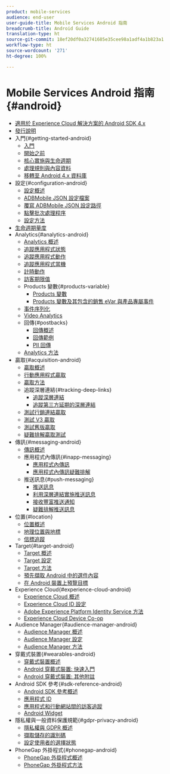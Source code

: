```yaml
---
product: mobile-services
audience: end-user
user-guide-title: Mobile Services Android 指南
breadcrumb-title: Android Guide
translation-type: ht
source-git-commit: 18ef20df0a32741685e35cee98a1adf4a1b823a1
workflow-type: ht
source-wordcount: '271'
ht-degree: 100%

---
```



# Mobile Services Android 指南{#android}

+ [適用於 Experience Cloud 解決方案的 Android SDK 4.x](overview.md)
+ [發行說明](rel-notes.md)
+ 入門{#getting-started-android}
   + [入門](getting-started/getting-started.md)
   + [開始之前](getting-started/requirements.md)
   + [核心實施與生命週期](getting-started/dev-qs.md)
   + [處理規則與內容資料](getting-started/proc-rules.md)
   + [移轉至 Android 4.x 資料庫](getting-started/migration-v3.md)
+ 設定{#configuration-android}
   + [設定概述](configuration/configuration.md)
   + [ADBMobile JSON 設定檔案](configuration/json-config/json-config.md)
   + [覆寫 ADBMobile JSON 設定路徑](configuration/json-config/json-config-remote.md)
   + [點擊批次處理程序](configuration/hit-batching.md)
   + [設定方法](configuration/methods.md)
+ [生命週期量度](metrics.md)
+ Analytics{#analytics-android}
   + [Analytics 概述](analytics-main/analytics-main.md)
   + [追蹤應用程式狀態](analytics-main/states.md)
   + [追蹤應用程式動作](analytics-main/actions.md)
   + [追蹤應用程式當機](analytics-main/crashes.md)
   + [計時動作](analytics-main/timed-actions.md)
   + [訪客期限值](analytics-main/lifetime-value.md)
   + Products 變數{#products-variable}
      + [Products 變數](analytics-main/products/products.md)
      + [Products 變數及其包含的銷售 eVar 與產品專屬事件](analytics-main/products/products-variable-evars-events.md)
   + [事件序列化](analytics-main/event-serialization.md)
   + [Video Analytics](analytics-main/video-qs.md)
   + 回傳{#postbacks}
      + [回傳概述](analytics-main/postbacks/postbacks.md)
      + [回傳範例](analytics-main/postbacks/postback-example.md)
      + [PII 回傳](analytics-main/postbacks/c-pii-postbacks.md)
   + [Analytics 方法](analytics-main/analytics-methods.md)
+ 贏取{#acquisition-android}
   + [贏取概述](acquisition-main/acquisition-main-android.md)
   + [行動應用程式贏取](acquisition-main/acquisition.md)
   + [贏取方法](acquisition-main/acquisition-methods.md)
   + 追蹤深層連結{#tracking-deep-links}
      + [追蹤深層連結](acquisition-main/tracking-deep-links/tracking-deep-links.md)
      + [追蹤第三方延期的深層連結](acquisition-main/tracking-deep-links/c-tracking-3rd-party-deferred-deep-links.md)
   + [測試行銷連結贏取](acquisition-main/t-testing-marketing-link-acquisition.md)
   + [測試 V3 贏取](acquisition-main/t-testing-version-3-acquisition.md)
   + [測試舊版贏取](acquisition-main/t-testing-acquisition.md)
   + [疑難排解贏取測試](acquisition-main/troubleshoot-acquisition-testing.md)
+ 傳訊{#messaging-android}
   + [傳訊概述](messaging-main/messaging-main-android.md)
   + 應用程式內傳訊{#inapp-messaging}
      + [應用程式內傳訊](messaging-main/messaging/messaging.md)
      + [應用程式內傳訊疑難排解](messaging-main/messaging/in-apps-ts.md)
   + 推送訊息{#push-messaging}
      + [推送訊息](messaging-main/push-messaging/push-messaging.md)
      + [利用深層連結實施推送訊息](messaging-main/push-messaging/t-mob-impl-push-deeplinking-android-4x.md)
      + [接收豐富推送通知](messaging-main/push-messaging/c-set-up-rich-push-notif-android.md)
      + [疑難排解推送訊息](messaging-main/push-messaging/c-troubleshooting-push-messaging.md)
+ 位置{#location}
   + [位置概述](location/location.md)
   + [地理位置與地標](location/geo-poi.md)
   + [信標追蹤](location/beacon.md)
+ Target{#target-android}
   + [Target 概述](target-main/target-main.md)
   + [Target 設定](target-main/target.md)
   + [Target 方法](target-main/c-target-methods.md)
   + [預先擷取 Android 中的選件內容](target-main/c-mob-target-prefetch-android.md)
   + [在 Android 裝置上預覽目標](target-main/c-mob-target-preview-android.md)
+ Experience Cloud{#experience-cloud-android}
   + [Experience Cloud 概述](c-marketing-cloud/c-marketing-cloud.md)
   + [Experience Cloud ID 設定](c-marketing-cloud/mcvid.md)
   + [Adobe Experience Platform Identity Service 方法](c-marketing-cloud/mc-methods.md)
   + [Experience Cloud Device Co-op](c-marketing-cloud/t-mob-mc-device-coop-android-.md)
+ Audience Manager{#audience-manager-android}
   + [Audience Manager 概述](audience-manager/audience-manager.md)
   + [Audience Manager 設定](audience-manager/audiencemgmt.md)
   + [Audience Manager 方法](audience-manager/c-audience-manager-methods.md)
+ 穿戴式裝置{#wearables-android}
   + [穿戴式裝置概述](wearables/wearables.md)
   + [Android 穿戴式裝置: 快速入門](wearables/android-wearable.md)
   + [Android 穿戴式裝置: 其他附註](wearables/c-android-wearables--additional-notes.md)
+ Android SDK 參考{#sdk-reference-android}
   + [Android SDK 參考概述](/help/android/reference/reference.md)
   + [應用程式 ID](/help/android/reference/app-ids.md)
   + [應用程式和行動網站間的訪客追蹤](/help/android/reference/hybrid-app.md)
   + [Android Widget](/help/android/reference/widgets.md)
+ 隱私權與一般資料保護規範{#gdpr-privacy-android}
   + [隱私權與 GDPR 概述](c-mob-privacy-gdpr-android/c-mob-privacy-gdpr-android.md)
   + [擷取儲存的識別碼](c-mob-privacy-gdpr-android/c-mob-gdpr-ret-stored-ids-android.md)
   + [設定使用者的選擇狀態](c-mob-privacy-gdpr-android/privacy.md)
+ PhoneGap 外掛程式{#phonegap-android}
   + [PhoneGap 外掛程式概述](phonegap/phonegap.md)
   + [PhoneGap 外掛程式方法](phonegap/phonegap-methods.md)

